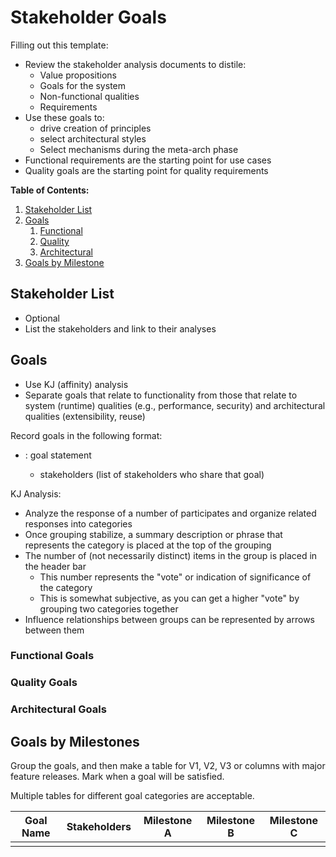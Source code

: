 # Stakeholder Goals

Filling out this template:

* Review the stakeholder analysis documents to distile:
	* Value propositions
	* Goals for the system
	* Non-functional qualities
	* Requirements
* Use these goals to:
	* drive creation of principles
	* select architectural styles
	* Select mechanisms during the meta-arch phase
* Functional requirements are the starting point for use cases
* Quality goals are the starting point for quality requirements

**Table of Contents:**
1. [Stakeholder List](#stakeholder-list)
2. [Goals](#goals)
	1. [Functional](#functional-goals)
	2. [Quality](#quality-goals)
	3. [Architectural](#architectural)
3. [Goals by Milestone](#goals-by-milestone)

## Stakeholder List

* Optional
* List the stakeholders and link to their analyses

## Goals

* Use KJ (affinity) analysis
* Separate goals that relate to functionality from those that relate to system (runtime) qualities (e.g., performance, security) and architectural qualities (extensibility, reuse)

Record goals in the following format:

* <goal name>: goal statement
	* stakeholders (list of stakeholders who share that goal)


KJ Analysis:

* Analyze the response of a number of participates and organize related responses into categories
* Once grouping stabilize, a summary description or phrase that represents the category is placed at the top of the grouping
* The number of (not necessarily distinct) items in the group is placed in the header bar
	* This number represents the "vote" or indication of significance of the category
	* This is somewhat subjective, as you can get a higher "vote" by grouping two categories together
* Influence relationships between groups can be represented by arrows between them

### Functional Goals

### Quality Goals

### Architectural Goals

## Goals by Milestones

Group the goals, and then make a table for V1, V2, V3 or columns with major feature releases. Mark when a goal will be satisfied.

Multiple tables for different goal categories are acceptable.

<center>

| Goal Name | Stakeholders | Milestone A | Milestone B | Milestone C |
| --------- | ------------ | ----------- | ----------- | ------------|
|  |  |  |  |  |

</center>
